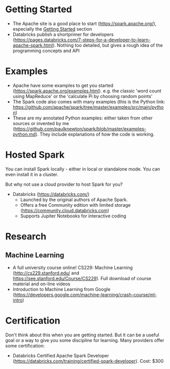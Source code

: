 # Getting Started
* The Apache site is a good place to start (https://spark.apache.org/), especially the [Getting Started](https://spark.apache.org/docs/latest/quick-start.html) section
* Databricks publish a shortprimer for developers (https://pages.databricks.com/7-steps-for-a-developer-to-learn-apache-spark.html). Nothing too detailed, but gives a rough idea of the programming concepts and API

# Examples
* Apache have some examples to get you started (https://spark.apache.org/examples.html). e.g. the classic 'word count using MapReduce' or the 'calculate Pi by choosing random points'
* The Spark code also comes with many examples (this is the Python link: https://github.com/apache/spark/tree/master/examples/src/main/python)
* These are my annotated Python examples: either taken from other sources or invented by me (https://github.com/paulknewton/spark/blob/master/examples-python.md). They include explanations of how the code is working.

# Hosted Spark
You can install Spark locally - either in local or standalone mode.
You can even install it in a cluster.

But why not use a cloud provider to host Spark for you?

* Databricks (https://databricks.com/)
    * Launched by the original authors of Apache Spark.
    * Offers a free Community edition with limited storage (https://community.cloud.databricks.com)
    * Supports Jupiter Notebooks for interactive coding

# Research
## Machine Learning
* A full university course online! CS229: Machine Learning (http://cs229.stanford.edu/ and https://see.stanford.edu/Course/CS229). Full download of course material and on-line videos
* Introduction to Machine Learning from Google (https://developers.google.com/machine-learning/crash-course/ml-intro)

# Certification
Don't think about this when you are getting started. But it can be a useful goal or a way to give you some discipline for learning.
Many providers offer some certification:
* Databricks Certified Apache Spark Developer (https://databricks.com/training/certified-spark-developer). Cost: $300
